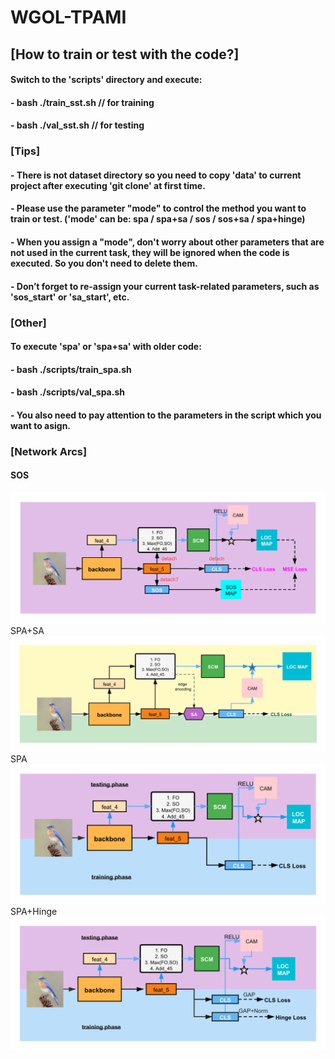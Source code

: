 # WGOL-TPAMI
## [How to train or test with the code?]
#### Switch to the 'scripts' directory and execute:
#### - bash ./train_sst.sh    // for training
#### - bash ./val_sst.sh    // for testing
### [Tips]
#### - There is not dataset directory so you need to copy 'data' to current project after executing 'git clone' at first time.
#### - Please use the parameter "mode" to control the method you want to train or test. ('mode' can be: spa / spa+sa / sos / sos+sa / spa+hinge)
#### - When you assign a "mode", don't worry about other parameters that are not used in the current task, they will be ignored when the code is executed. So you don't need to delete them.
#### - Don’t forget to re-assign your current task-related parameters, such as 'sos_start' or 'sa_start', etc.
### [Other]
#### To execute 'spa' or 'spa+sa' with older code:
#### - bash ./scripts/train_spa.sh
#### - bash ./scripts/val_spa.sh
#### - You also need to pay attention to the parameters in the script which you want to asign.
### [Network Arcs]
#### SOS
<img src="https://github.com/KevinDongDong/WGOL-TPAMI/blob/main/SOS%E7%BD%91%E7%BB%9C%E7%BB%93%E6%9E%84.png" width="633" >
SPA+SA
<img src="https://github.com/KevinDongDong/WGOL-TPAMI/blob/main/SPA%2BSA%E7%BD%91%E7%BB%9C%E7%BB%93%E6%9E%84.png" width="633" >
SPA
<img src="https://github.com/KevinDongDong/WGOL-TPAMI/blob/main/SPA%E7%BD%91%E7%BB%9C%E7%BB%93%E6%9E%84.png" width="633" >
SPA+Hinge
<img src="https://github.com/KevinDongDong/WGOL-TPAMI/blob/main/SPA%2BHinge%E7%BD%91%E7%BB%9C%E7%BB%93%E6%9E%84.png" width="633" >

